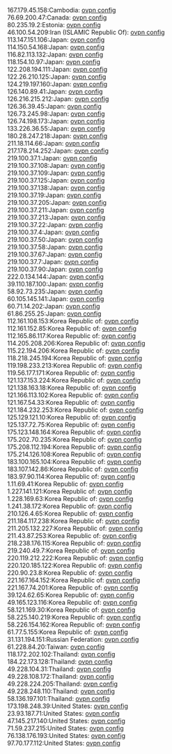 167.179.45.158:Cambodia: [ovpn config](vpn/167_179_45_158.ovpn)  
76.69.200.47:Canada: [ovpn config](vpn/76_69_200_47.ovpn)  
80.235.19.2:Estonia: [ovpn config](vpn/80_235_19_2.ovpn)  
46.100.54.209:Iran (ISLAMIC Republic Of): [ovpn config](vpn/46_100_54_209.ovpn)  
113.147.151.106:Japan: [ovpn config](vpn/113_147_151_106.ovpn)  
114.150.54.168:Japan: [ovpn config](vpn/114_150_54_168.ovpn)  
116.82.113.132:Japan: [ovpn config](vpn/116_82_113_132.ovpn)  
118.154.10.97:Japan: [ovpn config](vpn/118_154_10_97.ovpn)  
122.208.194.111:Japan: [ovpn config](vpn/122_208_194_111.ovpn)  
122.26.210.125:Japan: [ovpn config](vpn/122_26_210_125.ovpn)  
124.219.197.160:Japan: [ovpn config](vpn/124_219_197_160.ovpn)  
126.140.89.41:Japan: [ovpn config](vpn/126_140_89_41.ovpn)  
126.216.215.212:Japan: [ovpn config](vpn/126_216_215_212.ovpn)  
126.36.39.45:Japan: [ovpn config](vpn/126_36_39_45.ovpn)  
126.73.245.98:Japan: [ovpn config](vpn/126_73_245_98.ovpn)  
126.74.198.173:Japan: [ovpn config](vpn/126_74_198_173.ovpn)  
133.226.36.55:Japan: [ovpn config](vpn/133_226_36_55.ovpn)  
180.28.247.218:Japan: [ovpn config](vpn/180_28_247_218.ovpn)  
211.18.114.66:Japan: [ovpn config](vpn/211_18_114_66.ovpn)  
217.178.214.252:Japan: [ovpn config](vpn/217_178_214_252.ovpn)  
219.100.37.1:Japan: [ovpn config](vpn/219_100_37_1.ovpn)  
219.100.37.108:Japan: [ovpn config](vpn/219_100_37_108.ovpn)  
219.100.37.109:Japan: [ovpn config](vpn/219_100_37_109.ovpn)  
219.100.37.125:Japan: [ovpn config](vpn/219_100_37_125.ovpn)  
219.100.37.138:Japan: [ovpn config](vpn/219_100_37_138.ovpn)  
219.100.37.19:Japan: [ovpn config](vpn/219_100_37_19.ovpn)  
219.100.37.205:Japan: [ovpn config](vpn/219_100_37_205.ovpn)  
219.100.37.211:Japan: [ovpn config](vpn/219_100_37_211.ovpn)  
219.100.37.213:Japan: [ovpn config](vpn/219_100_37_213.ovpn)  
219.100.37.22:Japan: [ovpn config](vpn/219_100_37_22.ovpn)  
219.100.37.4:Japan: [ovpn config](vpn/219_100_37_4.ovpn)  
219.100.37.50:Japan: [ovpn config](vpn/219_100_37_50.ovpn)  
219.100.37.58:Japan: [ovpn config](vpn/219_100_37_58.ovpn)  
219.100.37.67:Japan: [ovpn config](vpn/219_100_37_67.ovpn)  
219.100.37.7:Japan: [ovpn config](vpn/219_100_37_7.ovpn)  
219.100.37.90:Japan: [ovpn config](vpn/219_100_37_90.ovpn)  
222.0.134.144:Japan: [ovpn config](vpn/222_0_134_144.ovpn)  
39.110.187.100:Japan: [ovpn config](vpn/39_110_187_100.ovpn)  
58.92.73.235:Japan: [ovpn config](vpn/58_92_73_235.ovpn)  
60.105.145.141:Japan: [ovpn config](vpn/60_105_145_141.ovpn)  
60.71.14.202:Japan: [ovpn config](vpn/60_71_14_202.ovpn)  
61.86.255.25:Japan: [ovpn config](vpn/61_86_255_25.ovpn)  
112.161.108.153:Korea Republic of: [ovpn config](vpn/112_161_108_153.ovpn)  
112.161.152.85:Korea Republic of: [ovpn config](vpn/112_161_152_85.ovpn)  
112.165.86.117:Korea Republic of: [ovpn config](vpn/112_165_86_117.ovpn)  
114.205.208.206:Korea Republic of: [ovpn config](vpn/114_205_208_206.ovpn)  
115.22.194.206:Korea Republic of: [ovpn config](vpn/115_22_194_206.ovpn)  
118.218.245.194:Korea Republic of: [ovpn config](vpn/118_218_245_194.ovpn)  
119.198.233.213:Korea Republic of: [ovpn config](vpn/119_198_233_213.ovpn)  
119.56.177.171:Korea Republic of: [ovpn config](vpn/119_56_177_171.ovpn)  
121.137.153.224:Korea Republic of: [ovpn config](vpn/121_137_153_224.ovpn)  
121.138.163.18:Korea Republic of: [ovpn config](vpn/121_138_163_18.ovpn)  
121.166.113.102:Korea Republic of: [ovpn config](vpn/121_166_113_102.ovpn)  
121.167.54.33:Korea Republic of: [ovpn config](vpn/121_167_54_33.ovpn)  
121.184.232.253:Korea Republic of: [ovpn config](vpn/121_184_232_253.ovpn)  
125.129.121.10:Korea Republic of: [ovpn config](vpn/125_129_121_10.ovpn)  
125.137.72.75:Korea Republic of: [ovpn config](vpn/125_137_72_75.ovpn)  
175.123.148.164:Korea Republic of: [ovpn config](vpn/175_123_148_164.ovpn)  
175.202.70.235:Korea Republic of: [ovpn config](vpn/175_202_70_235.ovpn)  
175.208.112.194:Korea Republic of: [ovpn config](vpn/175_208_112_194.ovpn)  
175.214.126.108:Korea Republic of: [ovpn config](vpn/175_214_126_108.ovpn)  
183.100.165.104:Korea Republic of: [ovpn config](vpn/183_100_165_104.ovpn)  
183.107.142.86:Korea Republic of: [ovpn config](vpn/183_107_142_86.ovpn)  
183.97.90.114:Korea Republic of: [ovpn config](vpn/183_97_90_114.ovpn)  
1.11.69.41:Korea Republic of: [ovpn config](vpn/1_11_69_41.ovpn)  
1.227.141.121:Korea Republic of: [ovpn config](vpn/1_227_141_121.ovpn)  
1.228.169.63:Korea Republic of: [ovpn config](vpn/1_228_169_63.ovpn)  
1.241.38.172:Korea Republic of: [ovpn config](vpn/1_241_38_172.ovpn)  
210.126.4.65:Korea Republic of: [ovpn config](vpn/210_126_4_65.ovpn)  
211.184.117.238:Korea Republic of: [ovpn config](vpn/211_184_117_238.ovpn)  
211.205.132.227:Korea Republic of: [ovpn config](vpn/211_205_132_227.ovpn)  
211.43.87.253:Korea Republic of: [ovpn config](vpn/211_43_87_253.ovpn)  
218.238.176.115:Korea Republic of: [ovpn config](vpn/218_238_176_115.ovpn)  
219.240.49.7:Korea Republic of: [ovpn config](vpn/219_240_49_7.ovpn)  
220.119.212.222:Korea Republic of: [ovpn config](vpn/220_119_212_222.ovpn)  
220.120.185.122:Korea Republic of: [ovpn config](vpn/220_120_185_122.ovpn)  
220.90.23.8:Korea Republic of: [ovpn config](vpn/220_90_23_8.ovpn)  
221.167.164.152:Korea Republic of: [ovpn config](vpn/221_167_164_152.ovpn)  
221.167.74.201:Korea Republic of: [ovpn config](vpn/221_167_74_201.ovpn)  
39.124.62.65:Korea Republic of: [ovpn config](vpn/39_124_62_65.ovpn)  
49.165.123.116:Korea Republic of: [ovpn config](vpn/49_165_123_116.ovpn)  
58.121.169.30:Korea Republic of: [ovpn config](vpn/58_121_169_30.ovpn)  
58.225.140.219:Korea Republic of: [ovpn config](vpn/58_225_140_219.ovpn)  
58.226.154.162:Korea Republic of: [ovpn config](vpn/58_226_154_162.ovpn)  
61.77.5.155:Korea Republic of: [ovpn config](vpn/61_77_5_155.ovpn)  
31.131.194.151:Russian Federation: [ovpn config](vpn/31_131_194_151.ovpn)  
61.228.84.20:Taiwan: [ovpn config](vpn/61_228_84_20.ovpn)  
118.172.202.102:Thailand: [ovpn config](vpn/118_172_202_102.ovpn)  
184.22.173.128:Thailand: [ovpn config](vpn/184_22_173_128.ovpn)  
49.228.104.31:Thailand: [ovpn config](vpn/49_228_104_31.ovpn)  
49.228.108.172:Thailand: [ovpn config](vpn/49_228_108_172.ovpn)  
49.228.224.205:Thailand: [ovpn config](vpn/49_228_224_205.ovpn)  
49.228.248.110:Thailand: [ovpn config](vpn/49_228_248_110.ovpn)  
58.136.197.101:Thailand: [ovpn config](vpn/58_136_197_101.ovpn)  
173.198.248.39:United States: [ovpn config](vpn/173_198_248_39.ovpn)  
23.93.187.71:United States: [ovpn config](vpn/23_93_187_71.ovpn)  
47.145.217.140:United States: [ovpn config](vpn/47_145_217_140.ovpn)  
71.59.237.215:United States: [ovpn config](vpn/71_59_237_215.ovpn)  
76.138.176.193:United States: [ovpn config](vpn/76_138_176_193.ovpn)  
97.70.177.112:United States: [ovpn config](vpn/97_70_177_112.ovpn)  
